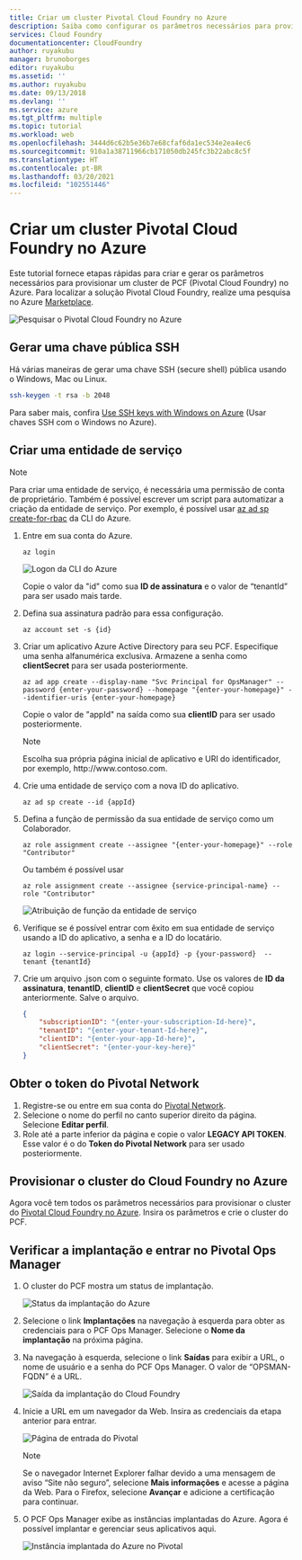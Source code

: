 ```yaml
---
title: Criar um cluster Pivotal Cloud Foundry no Azure
description: Saiba como configurar os parâmetros necessários para provisionar um cluster de PCF (Pivotal Cloud Foundry) no Azure
services: Cloud Foundry
documentationcenter: CloudFoundry
author: ruyakubu
manager: brunoborges
editor: ruyakubu
ms.assetid: ''
ms.author: ruyakubu
ms.date: 09/13/2018
ms.devlang: ''
ms.service: azure
ms.tgt_pltfrm: multiple
ms.topic: tutorial
ms.workload: web
ms.openlocfilehash: 3444d6c62b5e36b7e68cfaf6da1ec534e2ea4ec6
ms.sourcegitcommit: 910a1a38711966cb171050db245fc3b22abc8c5f
ms.translationtype: HT
ms.contentlocale: pt-BR
ms.lasthandoff: 03/20/2021
ms.locfileid: "102551446"
---
```

# <a name="create-a-pivotal-cloud-foundry-cluster-on-azure"></a>Criar um cluster Pivotal Cloud Foundry no Azure

Este tutorial fornece etapas rápidas para criar e gerar os parâmetros necessários para provisionar um cluster de PCF (Pivotal Cloud Foundry) no Azure. Para localizar a solução Pivotal Cloud Foundry, realize uma pesquisa no Azure [Marketplace](https://azuremarketplace.microsoft.com/marketplace/apps/pivotal.pivotal-cloud-foundry).

![Pesquisar o Pivotal Cloud Foundry no Azure](media/deploy/pcf-marketplace.png)


## <a name="generate-an-ssh-public-key"></a>Gerar uma chave pública SSH

Há várias maneiras de gerar uma chave SSH (secure shell) pública usando o Windows, Mac ou Linux.

```Bash
ssh-keygen -t rsa -b 2048
```

Para saber mais, confira [Use SSH keys with Windows on Azure](../virtual-machines/linux/ssh-from-windows.md) (Usar chaves SSH com o Windows no Azure).

## <a name="create-a-service-principal"></a>Criar uma entidade de serviço

> [!NOTE]
>
> Para criar uma entidade de serviço, é necessária uma permissão de conta de proprietário. Também é possível escrever um script para automatizar a criação da entidade de serviço. Por exemplo, é possível usar [az ad sp create-for-rbac](/cli/azure/ad/sp) da CLI do Azure.

1. Entre em sua conta do Azure.

    ```azurecli
    az login
    ```

    ![Logon da CLI do Azure](media/deploy/az-login-output.png )
 
    Copie o valor da "id" como sua **ID de assinatura** e o valor de “tenantId” para ser usado mais tarde.

2. Defina sua assinatura padrão para essa configuração.

    ```azurecli
    az account set -s {id}
    ```

3. Criar um aplicativo Azure Active Directory para seu PCF. Especifique uma senha alfanumérica exclusiva. Armazene a senha como **clientSecret** para ser usada posteriormente.

    ```azurecli
    az ad app create --display-name "Svc Principal for OpsManager" --password {enter-your-password} --homepage "{enter-your-homepage}" --identifier-uris {enter-your-homepage}
    ```

    Copie o valor de "appId" na saída como sua **clientID** para ser usado posteriormente.

    > [!NOTE]
    >
    > Escolha sua própria página inicial de aplicativo e URI do identificador, por exemplo, http\://www\.contoso.com.

4. Crie uma entidade de serviço com a nova ID do aplicativo.

    ```azurecli
    az ad sp create --id {appId}
    ```

5. Defina a função de permissão da sua entidade de serviço como um Colaborador.

    ```azurecli
    az role assignment create --assignee "{enter-your-homepage}" --role "Contributor"
    ```

    Ou também é possível usar

    ```azurecli
    az role assignment create --assignee {service-principal-name} --role "Contributor"
    ```

    ![Atribuição de função da entidade de serviço](media/deploy/svc-princ.png )

6. Verifique se é possível entrar com êxito em sua entidade de serviço usando a ID do aplicativo, a senha e a ID do locatário.

    ```azurecli
    az login --service-principal -u {appId} -p {your-password}  --tenant {tenantId}
    ```

7. Crie um arquivo .json com o seguinte formato. Use os valores de **ID da assinatura**, **tenantID**, **clientID** e **clientSecret** que você copiou anteriormente. Salve o arquivo.

    ```json
    {
        "subscriptionID": "{enter-your-subscription-Id-here}",
        "tenantID": "{enter-your-tenant-Id-here}",
        "clientID": "{enter-your-app-Id-here}",
        "clientSecret": "{enter-your-key-here}"
    }
    ```

## <a name="get-the-pivotal-network-token"></a>Obter o token do Pivotal Network

1. Registre-se ou entre em sua conta do [Pivotal Network](https://network.pivotal.io).
2. Selecione o nome do perfil no canto superior direito da página. Selecione **Editar perfil**.
3. Role até a parte inferior da página e copie o valor **LEGACY API TOKEN**. Esse valor é o do **Token do Pivotal Network** para ser usado posteriormente.

## <a name="provision-your-cloud-foundry-cluster-on-azure"></a>Provisionar o cluster do Cloud Foundry no Azure

Agora você tem todos os parâmetros necessários para provisionar o cluster do [Pivotal Cloud Foundry no Azure](https://azuremarketplace.microsoft.com/marketplace/apps/pivotal.pivotal-cloud-foundry).
Insira os parâmetros e crie o cluster do PCF.

## <a name="verify-the-deployment-and-sign-in-to-the-pivotal-ops-manager"></a>Verificar a implantação e entrar no Pivotal Ops Manager

1. O cluster do PCF mostra um status de implantação.

    ![Status da implantação do Azure](media/deploy/deployment.png )

2. Selecione o link **Implantações** na navegação à esquerda para obter as credenciais para o PCF Ops Manager. Selecione o **Nome da implantação** na próxima página.
3. Na navegação à esquerda, selecione o link **Saídas** para exibir a URL, o nome de usuário e a senha do PCF Ops Manager. O valor de “OPSMAN-FQDN” é a URL.
 
    ![Saída da implantação do Cloud Foundry](media/deploy/deploy-outputs.png )
 
4. Inicie a URL em um navegador da Web. Insira as credenciais da etapa anterior para entrar.

    ![Página de entrada do Pivotal](media/deploy/pivotal-login.png )
         
    > [!NOTE]
    >
    > Se o navegador Internet Explorer falhar devido a uma mensagem de aviso “Site não seguro”, selecione **Mais informações** e acesse a página da Web. Para o Firefox, selecione **Avançar** e adicione a certificação para continuar.

5. O PCF Ops Manager exibe as instâncias implantadas do Azure. Agora é possível implantar e gerenciar seus aplicativos aqui.
               
    ![Instância implantada do Azure no Pivotal](media/deploy/ops-mgr.png )
